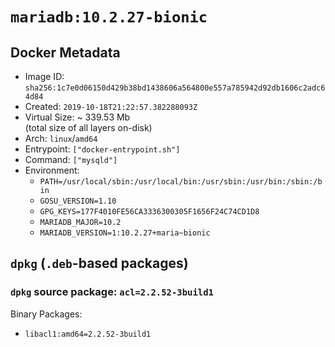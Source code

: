 # `mariadb:10.2.27-bionic`

## Docker Metadata

- Image ID: `sha256:1c7e0d06150d429b38bd1438606a564800e557a785942d92db1606c2adc64d84`
- Created: `2019-10-18T21:22:57.382288093Z`
- Virtual Size: ~ 339.53 Mb  
  (total size of all layers on-disk)
- Arch: `linux`/`amd64`
- Entrypoint: `["docker-entrypoint.sh"]`
- Command: `["mysqld"]`
- Environment:
  - `PATH=/usr/local/sbin:/usr/local/bin:/usr/sbin:/usr/bin:/sbin:/bin`
  - `GOSU_VERSION=1.10`
  - `GPG_KEYS=177F4010FE56CA3336300305F1656F24C74CD1D8`
  - `MARIADB_MAJOR=10.2`
  - `MARIADB_VERSION=1:10.2.27+maria~bionic`

## `dpkg` (`.deb`-based packages)

### `dpkg` source package: `acl=2.2.52-3build1`

Binary Packages:

- `libacl1:amd64=2.2.52-3build1`
